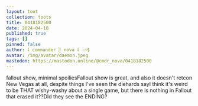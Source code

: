 ```yaml
---
layout: toot
collection: toots
title: 0418182500
date: 2024-04-18
published: true
tags: []
pinned: false
author: ⸸ commander ░ nova ⸸ :~$
avatar: /img/avatar/daemon.jpeg
mastodon: https://mastodon.online/@cmdr_nova/0418182500
---
```


fallout show, minimal spoiliesFallout show is great, and also it doesn't retcon New Vegas at all, despite things I've seen the diehards sayI think it's weird to be THAT wishy-washy about a single game, but there is nothing in Fallout that erased it??DId they see the ENDING?
